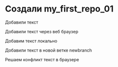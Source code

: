 ﻿# Создали my_first_repo_01

Добавили текст

Добавили текст через веб браузер

Добавим текст локально

Добавили текст в новой ветке newbranch

Решаем конфликт текст в браузере
